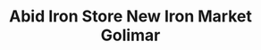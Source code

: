 ---
title: "Abid Iron Store New Iron Market Golimar"
url: /sukkur/abid-iron-store-new-iron-market-golimar/
shop: shop
---